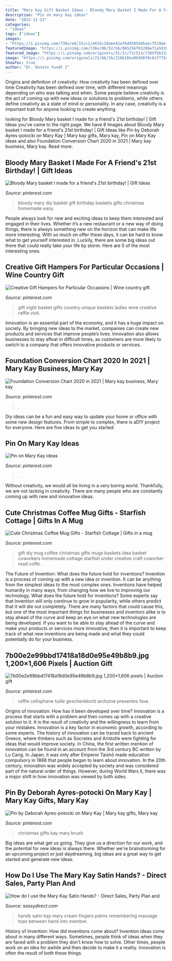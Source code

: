 ```yaml
---
title: "Mary Kay Gift Basket Ideas : Bloody Mary Basket I Made For A Friend&#039;s 21st Birthday!"
description: "Pin on mary kay ideas"
date: "2022-11-13"
categories:
- "ideas"
tags: ["ideas"]
images:
- "https://i.pinimg.com/736x/e6/15/c1/e615c10aee42af6dd5854dbaecf519ae--gift-basket-ideas-cute-gift-ideas.jpg"
featuredImage: "https://i.pinimg.com/736x/06/52/56/065256f0128bef1a591052ee12be65b9--birthday-stuff-st-birthday.jpg?b=t"
featured_image: "https://i.pinimg.com/originals/51/1c/73/511c7365fbb1329c555665d2e686434e.jpg"
image: "https://i.pinimg.com/originals/21/6b/1b/216b1bba9b566f0c61ff754ad43d9b3e.jpg"
ShowToc: true
author: "Dr. Donato Yundt I"
---
```



Origins and definition of creativity: How creativity has been defined over time
Creativity has been defined over time, with different meanings depending on who was talking and when. Some people believe creativity is the act of coming up with new ideas or solutions to problems, while others define creativity as a state of mind or personality. In any case, creativity is a important trait for anyone looking to create anything.

	

		
looking for Bloody Mary basket I made for a friend&#039;s 21st birthday! | Gift Ideas you've came to the right page. We have 8 Images about Bloody Mary basket I made for a friend&#039;s 21st birthday! | Gift Ideas like Pin by Deborah Ayres-potocki on Mary Kay | Mary kay gifts, Mary kay, Pin on Mary Kay ideas and also Foundation Conversion Chart 2020 in 2021 | Mary kay business, Mary kay. Read more:
		
    
## Bloody Mary Basket I Made For A Friend&#039;s 21st Birthday! | Gift Ideas

<img loading=lazy src="https://i.pinimg.com/736x/06/52/56/065256f0128bef1a591052ee12be65b9--birthday-stuff-st-birthday.jpg?b=t" onerror="this.onerror=null;this.src='https://tse4.mm.bing.net/th?id=OIP.eKoCd3qFFq12BZ0DQjj93gHaJ3&amp;pid=15.1';" alt="Bloody Mary basket I made for a friend&#039;s 21st birthday! | Gift Ideas">

_Source: pinterest.com_

>bloody mary diy basket gift birthday baskets gifts christmas homemade easy. 

	

People always look for new and exciting ideas to keep them interested and engaged in their lives. Whether it’s a new restaurant or a new way of doing things, there is always something new on the horizon that can make life more interesting. With so much on offer these days, it can be hard to know what to get yourself interested in. Luckily, there are some big ideas out there that could really take your life by storm. Here are 5 of the most interesting ones.

    
## Creative Gift Hampers For Particular Occasions | Wine Country Gift

<img loading=lazy src="https://i.pinimg.com/736x/e6/15/c1/e615c10aee42af6dd5854dbaecf519ae--gift-basket-ideas-cute-gift-ideas.jpg" onerror="this.onerror=null;this.src='https://tse2.mm.bing.net/th?id=OIP.pAuCj_hjPdokQ-Wi1WlXAAHaF6&amp;pid=15.1';" alt="Creative Gift Hampers for Particular Occasions | Wine country gift">

_Source: pinterest.com_

>gift night basket gifts country unique baskets ladies wine creative raffle visit. 

	

Innovation is an essential part of the economy, and it has a huge impact on society. By bringing new ideas to the market, companies can create new products and services that improve people’s lives. Innovation also allows businesses to stay afloat in difficult times, as customers are more likely to switch to a company that offers innovative products or services.

    
## Foundation Conversion Chart 2020 In 2021 | Mary Kay Business, Mary Kay

<img loading=lazy src="https://i.pinimg.com/736x/9e/8d/0a/9e8d0ac8c99ba0510184d0a53d30420f.jpg" onerror="this.onerror=null;this.src='https://tse3.mm.bing.net/th?id=OIP.Te2ae7dIXJqiQBdvaw30HQHaJk&amp;pid=15.1';" alt="Foundation Conversion Chart 2020 in 2021 | Mary kay business, Mary kay">

_Source: pinterest.com_

>. 

	

Diy ideas can be a fun and easy way to update your home or office with some new design features. From simple to complex, there is aDIY project for everyone. Here are five ideas to get you started: 

    
## Pin On Mary Kay Ideas

<img loading=lazy src="https://i.pinimg.com/736x/e9/0a/69/e90a69e71e868075158926f1c1447aea.jpg" onerror="this.onerror=null;this.src='https://tse2.mm.bing.net/th?id=OIP.0ubbPHWNyrg5GReB6ggaeAHaIS&amp;pid=15.1';" alt="Pin on Mary Kay ideas">

_Source: pinterest.com_

>. 

	

Without creativity, we would all be living in a very boring world. Thankfully, we are not lacking in creativity. There are many people who are constantly coming up with new and innovative ideas.

    
## Cute Christmas Coffee Mug Gifts - Starfish Cottage | Gifts In A Mug

<img loading=lazy src="https://i.pinimg.com/originals/51/1c/73/511c7365fbb1329c555665d2e686434e.jpg" onerror="this.onerror=null;this.src='https://tse2.mm.bing.net/th?id=OIP.h3vyEgD2Q8VgL9wakPucAQHaLH&amp;pid=15.1';" alt="Cute Christmas Coffee Mug Gifts - Starfish Cottage | Gifts in a mug">

_Source: pinterest.com_

>gift diy mug coffee christmas gifts mugs baskets idea basket coworkers homemade cottage starfish under creative craft coworker read coffe. 

	

The Future of Invention: What does the future hold for inventions?
Invention is a process of coming up with a new idea or invention. It can be anything from the simplest ideas to the most complex ones. Inventions have helped humanity in many ways, from changing how we live to improving our technology. What does the future hold for inventions? Some experts say that Invention will only continue to grow in popularity, while others predict that it will die out completely. There are many factors that could cause this, but one of the most important things for businesses and inventors alike is to stay ahead of the curve and keep an eye on what new technologies are being developed. If you want to be able to stay ahead of the curve and make your products or services more innovative, then it is important to keep track of what new inventions are being made and what they could potentially do for your business.

    
## 7b00e2e99bbd17418a18d0e95e49b8b9.jpg 1,200×1,606 Pixels | Auction Gift

<img loading=lazy src="https://i.pinimg.com/originals/21/6b/1b/216b1bba9b566f0c61ff754ad43d9b3e.jpg" onerror="this.onerror=null;this.src='https://tse3.mm.bing.net/th?id=OIP.Urr-yivTXKDrHYm7AjdCLgHaJ6&amp;pid=15.1';" alt="7b00e2e99bbd17418a18d0e95e49b8b9.jpg 1,200×1,606 pixels | Auction gift">

_Source: pinterest.com_

>raffle cellophane tuille geschenkkorb archzine presentes fave. 

	

Origins of innovation: How has it been developed over time?
Innovation is a process that starts with a problem and then comes up with a creative solution to it. It is the result of creativity and the willingness to learn from your mistakes. Innovation is a key factor in economic growth, according to some experts. The history of innovation can be traced back to ancient Greece, where thinkers such as Socrates and Aristotle were fighting for ideas that would improve society. In China, the first written mention of innovation can be found in an account from the 3rd century BC written by Lu Cang. In Japan, it was only after Emperor Taishō made education compulsory in 1868 that people began to learn about innovation. In the 20th century, innovation was widely accepted by society and was considered part of the natural order of things. However, during World Wars II, there was a major shift in how innovation was viewed by both sides.

    
## Pin By Deborah Ayres-potocki On Mary Kay | Mary Kay Gifts, Mary Kay

<img loading=lazy src="https://i.pinimg.com/originals/44/20/4d/44204d940d1cb98387e01d4cbf044d20.png" onerror="this.onerror=null;this.src='https://tse2.mm.bing.net/th?id=OIP.YL1K5rhnAM9zLW-qzpsTIQHaNL&amp;pid=15.1';" alt="Pin by Deborah Ayres-potocki on Mary Kay | Mary kay gifts, Mary kay">

_Source: pinterest.com_

>christmas gifts kay mary brush. 

	

Big ideas are what get us going. They give us a direction for our work, and the potential for new ideas is always there. Whether we're brainstorming for an upcoming project or just daydreaming, big ideas are a great way to get started and generate new ideas.

    
## How Do I Use The Mary Kay Satin Hands? - Direct Sales, Party Plan And

<img loading=lazy src="https://www.sassydirect.com/images/member_uploads/member_98f78e676bc9413b96f65915b2efb825/ba82c416c8f5c5fbc3ee50ca88a0d804186fdf5a.png" onerror="this.onerror=null;this.src='https://tse4.mm.bing.net/th?id=OIP.6kFF86iaskOWlm3LZbOnmgHaLH&amp;pid=15.1';" alt="How do I use the Mary Kay Satin Hands? - Direct Sales, Party Plan and">

_Source: sassydirect.com_

>hands satin kay mary cream fingers palms remembering massage tops between hand into member. 

	

History of Invention: How did inventions come about?
Invention ideas come about in many different ways. Sometimes, people think of ideas when they are faced with a problem they don't know how to solve. Other times, people work on an idea for awhile and then decide to make it a reality. Innovation is often the result of both these things.

